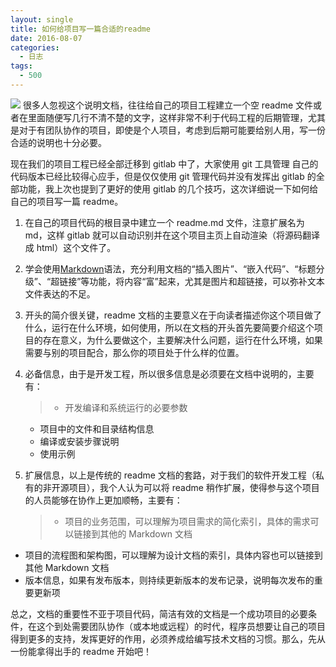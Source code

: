```yaml
---
layout: single
title: 如何给项目写一篇合适的readme
date: 2016-08-07
categories:
  - 日志
tags:
  - 500
---
```


![](http://www.readmeonline.com.au/images/readme_head.jpg)
很多人忽视这个说明文档，往往给自己的项目工程建立一个空 readme 文件或者在里面随便写几行不清不楚的文字，这样非常不利于代码工程的后期管理，尤其是对于有团队协作的项目，即使是个人项目，考虑到后期可能要给别人用，写一份合适的说明也十分必要。

现在我们的项目工程已经全部迁移到 gitlab 中了，大家使用 git 工具管理 自己的代码版本已经比较得心应手，但是仅仅使用 git 管理代码并没有发挥出 gitlab 的全部功能，我上次也提到了更好的使用 gitlab 的几个技巧，这次详细说一下如何给自己的项目写一篇 readme。

1. 在自己的项目代码的根目录中建立一个 readme.md 文件，注意扩展名为 md，这样 gitlab 就可以自动识别并在这个项目主页上自动渲染（将源码翻译成 html）这个文件了。

2. 学会使用[Markdown](http://www.jianshu.com/p/q81RER)语法，充分利用文档的“插入图片”、“嵌入代码”、“标题分级”、“超链接”等功能，将内容“富”起来，尤其是图片和超链接，可以弥补文本文件表达的不足。

3. 开头的简介很关键，readme 文档的主要意义在于向读者描述你这个项目做了什么，运行在什么环境，如何使用，所以在文档的开头首先要简要介绍这个项目的存在意义，为什么要做这个，主要解决什么问题，运行在什么环境，如果需要与别的项目配合，那么你的项目处于什么样的位置。

4. 必备信息，由于是开发工程，所以很多信息是必须要在文档中说明的，主要有：

   > - 开发编译和系统运行的必要参数

   - 项目中的文件和目录结构信息
   - 编译或安装步骤说明
   - 使用示例

5. 扩展信息，以上是传统的 readme 文档的套路，对于我们的软件开发工程（私有的非开源项目），我个人认为可以将 readme 稍作扩展，使得参与这个项目的人员能够在协作上更加顺畅，主要有：
   > - 项目的业务范围，可以理解为项目需求的简化索引，具体的需求可以链接到其他的 Markdown 文档

- 项目的流程图和架构图，可以理解为设计文档的索引，具体内容也可以链接到其他 Markdown 文档
- 版本信息，如果有发布版本，则持续更新版本的发布记录，说明每次发布的重要更新项

总之，文档的重要性不亚于项目代码，简洁有效的文档是一个成功项目的必要条件，在这个到处需要团队协作（或本地或远程）的时代，程序员想要让自己的项目得到更多的支持，发挥更好的作用，必须养成给编写技术文档的习惯。那么，先从一份能拿得出手的 readme 开始吧！

